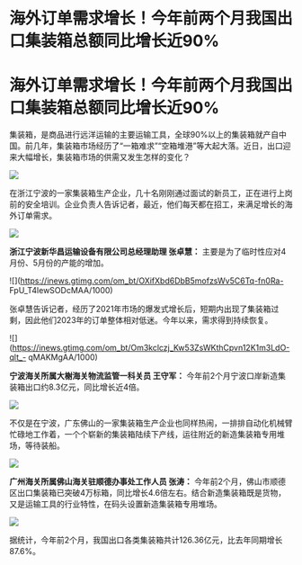 # 海外订单需求增长！今年前两个月我国出口集装箱总额同比增长近90%

# 海外订单需求增长！今年前两个月我国出口集装箱总额同比增长近90%

集装箱，是商品进行远洋运输的主要运输工具，全球90%以上的集装箱就产自中国。前几年，集装箱市场经历了“一箱难求”“空箱堆港”等大起大落。近日，出口迎来大幅增长，集装箱市场的供需又发生怎样的变化？

![](https://inews.gtimg.com/om_bt/OElR9c2uch0g_Qv9FBTqZd6xcRZVyt5BDNb9Sys6dvmDcAA/1000)

在浙江宁波的一家集装箱生产企业，几十名刚刚通过面试的新员工，正在进行上岗前的安全培训。企业负责人告诉记者，最近，他们每天都在招工，来满足增长的海外订单需求。

![](https://inews.gtimg.com/om_bt/OyZNDU2T5mHcWcSrD24mVUUvLaSSeqDMZG7FRmmN0TTEUAA/1000)

**浙江宁波新华昌运输设备有限公司总经理助理 张卓慧：** 主要是为了临时性应对4月份、5月份的产能的增加。

![](https://inews.gtimg.com/om_bt/OXifXbd6DbB5mofzsWv5C6Tq-fn0Ra-
FpU_T4lewSODcMAA/1000)

张卓慧告诉记者，经历了2021年市场的爆发式增长后，短期内出现了集装箱过剩，因此他们2023年的订单整体相对低迷。今年以来，需求得到持续恢复。

![](https://inews.gtimg.com/om_bt/Om3kclczj_Kw53ZsWKthCpvn12K1m3LdO-qlt_-
qMAKMgAA/1000)

**宁波海关所属大榭海关物流监管一科关员 王守军：** 今年前2个月宁波口岸新造集装箱出口约8.3亿元，同比增长近4倍。

![](https://inews.gtimg.com/om_bt/OJ5g_SaIeoL_dUGTsDQP859vjtHYEHqOW7se2FxpY9XEkAA/1000)

不仅是在宁波，广东佛山的一家集装箱生产企业也同样热闹，一排排自动化机械臂忙碌地工作着，一个个崭新的集装箱陆续下产线，运往附近的新造集装箱专用堆场，等待装船。

![](https://inews.gtimg.com/om_bt/O8CSeZZDYbAiOvey9Tm7vmmOcixCObId8-WVNzbaUuo6oAA/1000)

**广州海关所属佛山海关驻顺德办事处工作人员 张涛：**
今年前2个月，佛山市顺德区出口集装箱已突破4万标箱，同比增长4.6倍左右。结合新造集装箱既是货物，又是运输工具的行业特性，在码头设置新造集装箱专用堆场。

![](https://inews.gtimg.com/om_bt/O7Q8W4ZcNzq97McAv7Rf_CdmdYm_GiD1A1hgnlFBJ79FwAA/1000)

据统计，今年前2个月，我国出口各类集装箱共计126.36亿元，比去年同期增长87.6%。


